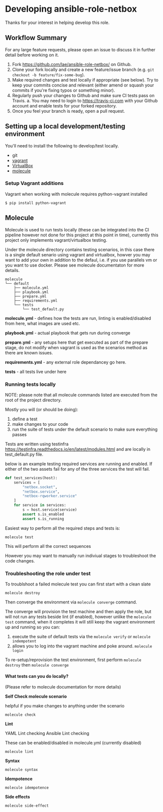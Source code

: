 # Developing ansible-role-netbox

Thanks for your interest in helping develop this role.

## Workflow Summary

For any large feature requests, please open an issue to discuss it in further
detail before working on it.

1. Fork https://github.com/lae/ansible-role-netbox/ on Github.
2. Clone your fork locally and create a new feature/issue branch (e.g.
   `git checkout -b feature/fix-some-bug`).
3. Make required changes and test locally if appropriate (see below). Try to
   keep your commits concise and relevant (either amend or squash your commits
   if you're fixing typos or something minor).
4. Regularly push your changes to Github and make sure CI tests pass on Travis.
  a. You may need to login to https://travis-ci.com with your Github account
     and enable tests for your forked repository.
5. Once you feel your branch is ready, open a pull request.

## Setting up a local development/testing environment

You'll need to install the following to develop/test locally.

- git
- [vagrant](https://www.vagrantup.com/)
- [VirtualBox](https://www.virtualbox.org/)
- [molecule](https://molecule.readthedocs.io/en/latest/)

### Setup Vagrant additions

Vagrant when working with molecule requires python-vagrant installed

```cli
$ pip install python-vagrant
```

## Molecule

Molecule is used to run tests locally (these can be integrated into the CI pipeline however not  done for this project at this point in time), currently this project only implements vagrant/virtualbox testing.

Under the molecule directory contains testing scenarios, in this case there is a single default senario using vagrant and virtualbox, howver you may want to add your own in addition to the defaul, i.e. if you use parallels vm or you want to use docker.  Please see molecule documentaton for more details.

```
molecule
└── default
    ├── molecule.yml
    ├── playbook.yml
    ├── prepare.yml
    ├── requirements.yml
    └── tests
        └── test_default.py
```

**molecule.yml** - defines how the tests are run, linting is enabled/disabled from here, what images are used etc.

**playbook.yml** - actual playbook that gets run during converge

**prepare.yml** - any setups here that get executed as part of the prepare stage, do not modify when vagrant is used as the scenarios method as there are known issues.

**requirements.yml** - any external role dependancey go here.

**tests** - all tests live under here

### Running tests locally

NOTE: please note that all molecule commands listed are executed from the root of the project directory.

Mostly you will (or should be doing):

1. define a test
2. make changes to your code 
3. run the suite of tests under the default scenario to make sure everything passes

Tests are written using testinfra <https://testinfra.readthedocs.io/en/latest/modules.html> and are locally in test_default.py file.

below is an example testing required services are running and enabled.  If either of the two assets fail for any of the three services the test will fail.

```python
def test_services(host):
    services = [
        "netbox.socket",
        "netbox.service",
        "netbox-rqworker.service"
    ]
    for service in services:
        s = host.service(service)
        assert s.is_enabled
        assert s.is_running
```

Easiest way to perform all the required steps and tests is: 

```cli
molecule test
```

This will perform all the correct sequences

However you may want to manually run indiviual stages to troubleshoot the code changes.

### Troubleshooting the role under test

To troublshoot a failed molecule test you can first start with a clean slate

```cli
molecule destroy
```

Then converge the environment via `molecule converge` command.  

The converge will provision the test machine and then apply the role, but will not run any tests beside lint (if enabled), however unlike the `molecule test` command, when it completes it will still keep the vagrant environment up and running so you can:

1.  execute the suite of default tests via the `molecule verify` or `molecule indempotent`
2.  allows you to log into the vagrant machine and poke around. `molecule login`

To re-setup/reprovision the test environment, first perform `molecule destroy` then `molecule converge`

#### What tests can you do locally?

(Please refer to molecule documentation for more details)

**Self Check molecule scenario**

helpful if you make changes to anything under the scenario

```cli
molecule check
```

**Lint**

YAML Lint checking
Ansible Lint checking

These can be enabled/disabled in molecule.yml (currently disabled)

```cli
molecule lint
```

**Syntax**

```cli
molecule syntax
```

**Idempotence**

```cli
molecule idempotence
```

**Side effects**

```cli
molecule side-effect
```
